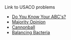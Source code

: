 Link to USACO problems
- [Do You Know Your ABC's?](http://www.usaco.org/index.php?page=viewproblem2&cpid=1059)
- [Majority Opinion](http://usaco.org/index.php?page=viewproblem2&cpid=1371)
- [Cannonball](http://usaco.org/index.php?page=viewproblem2&cpid=1372)
- [Balancing Bacteria](http://usaco.org/index.php?page=viewproblem2&cpid=1373)
